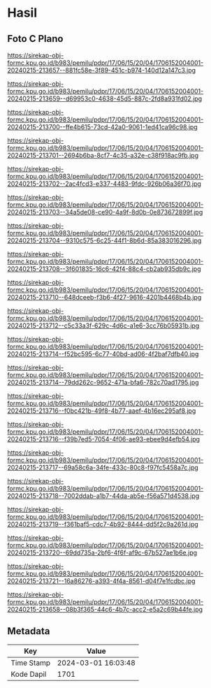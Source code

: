 # Hasil

## Foto C Plano

https://sirekap-obj-formc.kpu.go.id/b983/pemilu/pdpr/17/06/15/20/04/1706152004001-20240215-213657--881fc58e-3f89-451c-b974-140d12a147c3.jpg

https://sirekap-obj-formc.kpu.go.id/b983/pemilu/pdpr/17/06/15/20/04/1706152004001-20240215-213659--d69953c0-4638-45d5-887c-2fd8a931fd02.jpg

https://sirekap-obj-formc.kpu.go.id/b983/pemilu/pdpr/17/06/15/20/04/1706152004001-20240215-213700--ffe4b615-73cd-42a0-9061-1ed41ca96c98.jpg

https://sirekap-obj-formc.kpu.go.id/b983/pemilu/pdpr/17/06/15/20/04/1706152004001-20240215-213701--2694b6ba-8cf7-4c35-a32e-c38f918ac9fb.jpg

https://sirekap-obj-formc.kpu.go.id/b983/pemilu/pdpr/17/06/15/20/04/1706152004001-20240215-213702--2ac4fcd3-e337-4483-9fdc-926b06a36f70.jpg

https://sirekap-obj-formc.kpu.go.id/b983/pemilu/pdpr/17/06/15/20/04/1706152004001-20240215-213703--34a5de08-ce90-4a9f-8d0b-0e873672899f.jpg

https://sirekap-obj-formc.kpu.go.id/b983/pemilu/pdpr/17/06/15/20/04/1706152004001-20240215-213704--9310c575-6c25-44f1-8b6d-85a383016296.jpg

https://sirekap-obj-formc.kpu.go.id/b983/pemilu/pdpr/17/06/15/20/04/1706152004001-20240215-213708--3f601835-16c6-42f4-88c4-cb2ab935db9c.jpg

https://sirekap-obj-formc.kpu.go.id/b983/pemilu/pdpr/17/06/15/20/04/1706152004001-20240215-213710--648dceeb-f3b6-4f27-9616-4201b4468b4b.jpg

https://sirekap-obj-formc.kpu.go.id/b983/pemilu/pdpr/17/06/15/20/04/1706152004001-20240215-213712--c5c33a3f-629c-4d6c-a1e6-3cc76b05931b.jpg

https://sirekap-obj-formc.kpu.go.id/b983/pemilu/pdpr/17/06/15/20/04/1706152004001-20240215-213714--f52bc595-6c77-40bd-ad06-4f2baf7dfb40.jpg

https://sirekap-obj-formc.kpu.go.id/b983/pemilu/pdpr/17/06/15/20/04/1706152004001-20240215-213714--79dd262c-9652-471a-bfa6-782c70ad1795.jpg

https://sirekap-obj-formc.kpu.go.id/b983/pemilu/pdpr/17/06/15/20/04/1706152004001-20240215-213716--f0bc421b-49f8-4b77-aaef-4b16ec295af8.jpg

https://sirekap-obj-formc.kpu.go.id/b983/pemilu/pdpr/17/06/15/20/04/1706152004001-20240215-213716--f39b7ed5-7054-4f06-ae93-ebee9d4efb54.jpg

https://sirekap-obj-formc.kpu.go.id/b983/pemilu/pdpr/17/06/15/20/04/1706152004001-20240215-213717--69a58c6a-34fe-433c-80c8-f97fc5458a7c.jpg

https://sirekap-obj-formc.kpu.go.id/b983/pemilu/pdpr/17/06/15/20/04/1706152004001-20240215-213718--7002ddab-a1b7-44da-ab5e-f56a571d4538.jpg

https://sirekap-obj-formc.kpu.go.id/b983/pemilu/pdpr/17/06/15/20/04/1706152004001-20240215-213719--f361baf5-cdc7-4b92-8444-dd5f2c9a261d.jpg

https://sirekap-obj-formc.kpu.go.id/b983/pemilu/pdpr/17/06/15/20/04/1706152004001-20240215-213720--69dd735a-2bf6-4f6f-af9c-67b527ae1b6e.jpg

https://sirekap-obj-formc.kpu.go.id/b983/pemilu/pdpr/17/06/15/20/04/1706152004001-20240215-213721--16a86276-a393-4f4a-8561-d04f7e1fcdbc.jpg

https://sirekap-obj-formc.kpu.go.id/b983/pemilu/pdpr/17/06/15/20/04/1706152004001-20240215-213658--08b3f365-44c6-4b7c-acc2-e5a2c69b44fe.jpg


## Metadata

| Key        | Value               |
| ---------- | ------------------- |
| Time Stamp | 2024-03-01 16:03:48 |
| Kode Dapil | 1701                |




